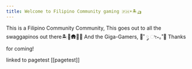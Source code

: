 ```yaml
---
title: Welcome to Filipino Community gaming 🇵🇭☀️🏝️🛺
---
```


This is a Filipino Community Community, 
This goes out to all the swaggapinos out there🏝️🥥🛖🌾💫 
And the Giga-Gamers, 🍠˚ ༘ ೀ⋆｡˚🍮
Thanks for coming!

linked to pagetest [[pagetest]]